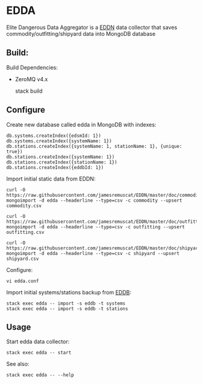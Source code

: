 # EDDA

Elite Dangerous Data Aggregator is a [EDDN](https://github.com/jamesremuscat/EDDN) data collector that saves commodity/outfitting/shipyard data into MongoDB database

## Build:

Build Dependencies:

- ZeroMQ v4.x


    stack build

## Configure

Create new database called edda in MongoDB with indexes:

    db.systems.createIndex({edsmId: 1})
    db.systems.createIndex({systemName: 1})
    db.stations.createIndex({systemName: 1, stationName: 1}, {unique: true})
    db.stations.createIndex({systemName: 1})
    db.stations.createIndex({stationName: 1})
    db.stations.createIndex({eddbId: 1})

Import initial static data from EDDN:

    curl -O https://raw.githubusercontent.com/jamesremuscat/EDDN/master/doc/commodity.csv
    mongoimport -d edda --headerline --type=csv -c commodity --upsert commodity.csv

    curl -O https://raw.githubusercontent.com/jamesremuscat/EDDN/master/doc/outfitting.csv
    mongoimport -d edda --headerline --type=csv -c outfitting --upsert outfitting.csv

    curl -O https://raw.githubusercontent.com/jamesremuscat/EDDN/master/doc/shipyard.csv
    mongoimport -d edda --headerline --type=csv -c shipyard --upsert shipyard.csv

Configure:

    vi edda.conf

Import initial systems/stations backup from [EDDB](https://eddb.io):

    stack exec edda -- import -s eddb -t systems
    stack exec edda -- import -s eddb -t stations

## Usage

Start edda data collector:
    
    stack exec edda -- start

See also:

    stack exec edda -- --help
